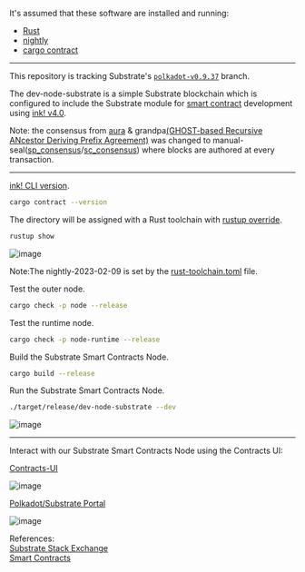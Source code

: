 It's assumed that these software are installed and running:

<ul>
  <li><a href="https://www.rust-lang.org/tools/install" target="_blank">Rust</a></li>
  <li><a href="https://rust-lang.github.io/rustup/installation/index.html#installing-nightly" target="_blank">nightly</a></li>
  <li><a href="https://crates.io/crates/cargo-contract" target="_blank">cargo contract</a></li>
</ul>

<hr>

This repository is tracking Substrate's
[`polkadot-v0.9.37`](https://github.com/paritytech/substrate/tree/polkadot-v0.9.37) branch.

The dev-node-substrate is a simple Substrate blockchain which is configured to include the Substrate module for [smart contract](https://use.ink/how-it-works) development using [ink! v4.0](https://github.com/paritytech/ink/releases/tag/v4.0.0).

Note: the consensus from [aura](https://docs.substrate.io/reference/glossary/#authority-round-aura)  & grandpa[(GHOST-based Recursive ANcestor Deriving Prefix Agreement)](https://wiki.polkadot.network/docs/learn-consensus#finality-gadget-grandpa) was changed to manual-seal([sp_consensus](https://docs.rs/sp-consensus/latest/sp_consensus/)/[sc_consensus](https://docs.rs/sc-consensus/latest/sc_consensus/)) where blocks are authored at every transaction.

<hr>

[ink! CLI version](https://use.ink/getting-started/setup#ink-cli).
```bash
cargo contract --version
```

The directory will be assigned with a Rust toolchain with [rustup override](https://rust-lang.github.io/rustup/overrides.html#directory-overrides).

```bash
rustup show
```

![image](https://user-images.githubusercontent.com/76512851/230036769-8f8cddee-17b8-4c39-808a-7d26e068f11e.png)

Note:The nightly-2023-02-09 is set by the [rust-toolchain.toml](https://github.com/gcp-development/dev-node-substrate/blob/main/rust-toolchain.toml) file.

Test the outer node.
```bash
cargo check -p node --release
```

Test the runtime node.
```bash
cargo check -p node-runtime --release
```

Build the Substrate Smart Contracts Node.
```bash
cargo build --release
```

Run the Substrate Smart Contracts Node.
```bash
./target/release/dev-node-substrate --dev
```

![image](https://user-images.githubusercontent.com/76512851/230036266-13f97ce3-8d37-4e3d-adca-c969aa46dd59.png)

<hr>

Interact with our Substrate Smart Contracts Node using the Contracts UI:

[Contracts-UI](https://contracts-ui.substrate.io/?rpc=ws://127.0.0.1:9944)
 
![image](https://user-images.githubusercontent.com/76512851/230034898-3afb6aa8-fb0c-4e6d-b14b-e5274730deb1.png)

[Polkadot/Substrate Portal](https://polkadot.js.org/apps/#/explorer)

![image](https://user-images.githubusercontent.com/76512851/230035721-c4936f8a-e025-48a3-8ce9-a3069f8b3c24.png)

References:<br/>
[Substrate Stack Exchange](https://substrate.stackexchange.com/)<br/>
[Smart Contracts](https://wiki.polkadot.network/docs/build-smart-contracts)<br/>
